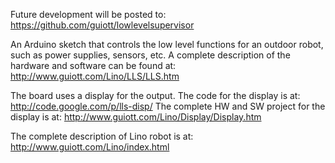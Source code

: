 Future development will be posted to: https://github.com/guiott/lowlevelsupervisor

An Arduino sketch that controls the low level functions for an outdoor robot, such as power supplies, sensors, etc.
A complete description of the hardware and software can be found at: http://www.guiott.com/Lino/LLS/LLS.htm

The board uses a display for the output. The code for the display is at: http://code.google.com/p/lls-disp/
The complete HW and SW project for the display is at: http://www.guiott.com/Lino/Display/Display.htm

The complete description of Lino robot is at: http://www.guiott.com/Lino/index.html